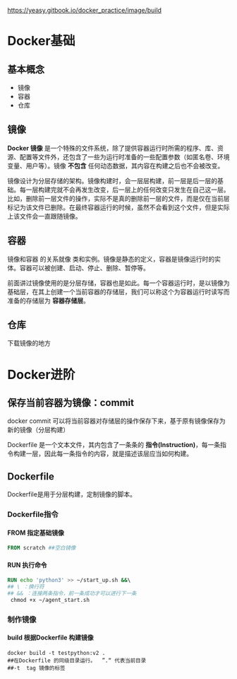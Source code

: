 https://yeasy.gitbook.io/docker_practice/image/build

# Docker基础

## 基本概念

- 镜像
- 容器
- 仓库

## 镜像

**Docker 镜像** 是一个特殊的文件系统，除了提供容器运行时所需的程序、库、资源、配置等文件外，还包含了一些为运行时准备的一些配置参数（如匿名卷、环境变量、用户等）。镜像 **不包含** 任何动态数据，其内容在构建之后也不会被改变。

镜像设计为分层存储的架构。镜像构建时，会一层层构建，前一层是后一层的基础。每一层构建完就不会再发生改变，后一层上的任何改变只发生在自己这一层。比如，删除前一层文件的操作，实际不是真的删除前一层的文件，而是仅在当前层标记为该文件已删除。在最终容器运行的时候，虽然不会看到这个文件，但是实际上该文件会一直跟随镜像。

## 容器

镜像和容器 的关系就像 类和实例。镜像是静态的定义，容器是镜像运行时的实体。容器可以被创建、启动、停止、删除、暂停等。

前面讲过镜像使用的是分层存储，容器也是如此。每一个容器运行时，是以镜像为基础层，在其上创建一个当前容器的存储层，我们可以称这个为容器运行时读写而准备的存储层为 **容器存储层**。

## 仓库

下载镜像的地方

# Docker进阶

## 保存当前容器为镜像：commit

docker commit 可以将当前容器对存储层的操作保存下来，基于原有镜像保存为新的镜像（分层构建）

Dockerfile 是一个文本文件，其内包含了一条条的 **指令(Instruction)**，每一条指令构建一层，因此每一条指令的内容，就是描述该层应当如何构建。



## Dockerfile

 Dockerfile是用于分层构建，定制镜像的脚本。

### Dockerfile指令

#### FROM 指定基础镜像

~~~dockerfile
FROM scratch ##空白镜像
~~~

#### RUN 执行命令

~~~dockerfile
RUN echo 'python3' >> ~/start_up.sh &&\  
## \ ：换行符
## && ：连接两条指令，前一条成功才可以进行下一条
 chmod +x ~/agent_start.sh    

~~~

### 制作镜像

#### build 根据Dockerfile 构建镜像

~~~shell
docker build -t testpython:v2 .
##在Dockerfile 的同级目录运行。  ”.“ 代表当前目录
##-t  tag 镜像的标签
~~~





